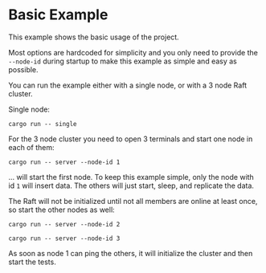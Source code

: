 # Basic Example

This example shows the basic usage of the project.

Most options are hardcoded for simplicity and you only need to provide the `--node-id` during startup to make this
example as simple and easy as possible.

You can run the example either with a single node, or with a 3 node Raft cluster.

Single node:

```
cargo run -- single
```

For the 3 node cluster you need to open 3 terminals and start one node in each of them:

```
cargo run -- server --node-id 1
```

... will start the first node. To keep this example simple, only the node with id `1` will insert data.
The others will just start, sleep, and replicate the data.

The Raft will not be initialized until not all members are online at least once, so start the other
nodes as well:

```
cargo run -- server --node-id 2
```

```
cargo run -- server --node-id 3
```

As soon as node 1 can ping the others, it will initialize the cluster and then start the tests.
